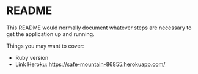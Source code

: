 # README

This README would normally document whatever steps are necessary to get the
application up and running.

Things you may want to cover:

* Ruby version
* Link Heroku: https://safe-mountain-86855.herokuapp.com/
